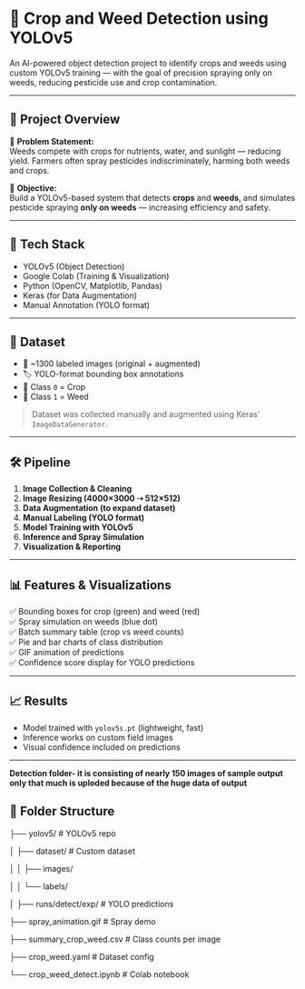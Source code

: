 # 🌱 Crop and Weed Detection using YOLOv5

An AI-powered object detection project to identify crops and weeds using custom YOLOv5 training — with the goal of precision spraying only on weeds, reducing pesticide use and crop contamination.

---

## 🚀 Project Overview

🌾 **Problem Statement:**  
Weeds compete with crops for nutrients, water, and sunlight — reducing yield. Farmers often spray pesticides indiscriminately, harming both weeds and crops.

🎯 **Objective:**  
Build a YOLOv5-based system that detects **crops** and **weeds**, and simulates pesticide spraying **only on weeds** — increasing efficiency and safety.

---

## 🧠 Tech Stack

- YOLOv5 (Object Detection)
- Google Colab (Training & Visualization)
- Python (OpenCV, Matplotlib, Pandas)
- Keras (for Data Augmentation)
- Manual Annotation (YOLO format)

---

## 📂 Dataset

- 📸 ~1300 labeled images (original + augmented)
- 🏷️ YOLO-format bounding box annotations
- 🌾 Class `0` = Crop
- 🌿 Class `1` = Weed

> Dataset was collected manually and augmented using Keras' `ImageDataGenerator`.

---

## 🛠️ Pipeline

1. **Image Collection & Cleaning**
2. **Image Resizing (4000×3000 ➝ 512×512)**
3. **Data Augmentation (to expand dataset)**
4. **Manual Labeling (YOLO format)**
5. **Model Training with YOLOv5**
6. **Inference and Spray Simulation**
7. **Visualization & Reporting**

---

## 📊 Features & Visualizations

✅ Bounding boxes for crop (green) and weed (red)  
✅ Spray simulation on weeds (blue dot)  
✅ Batch summary table (crop vs weed counts)  
✅ Pie and bar charts of class distribution  
✅ GIF animation of predictions  
✅ Confidence score display for YOLO predictions

---

## 📈 Results

- Model trained with `yolov5s.pt` (lightweight, fast)
- Inference works on custom field images
- Visual confidence included on predictions

---
**Detection folder- it is consisting of nearly 150 images of sample output only that much is uploded because of the huge data of output**

## 📁 Folder Structure


├── yolov5/ # YOLOv5 repo

│ ├── dataset/ # Custom dataset

│ │ ├── images/

│ │ └── labels/

│ ├── runs/detect/exp/ # YOLO predictions

├── spray_animation.gif # Spray demo

├── summary_crop_weed.csv # Class counts per image

├── crop_weed.yaml # Dataset config

└── crop_weed_detect.ipynb # Colab notebook
